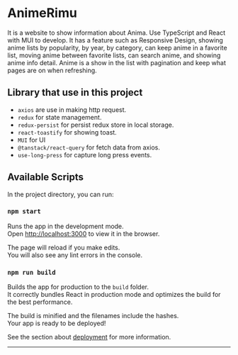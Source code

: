 # AnimeRimu

It is a website to show information about Anima. Use TypeScript and React with MUI to develop. It has a feature such as Responsive Design, showing anime lists by popularity, by year, by category, can keep anime in a favorite list, moving anime between favorite lists, can search anime, and showing anime info detail.
Anime is a show in the list with pagination and keep what pages are on when refreshing.

## Library that use in this project

- `axios` are use in making http request.
- `redux` for state management.
- `redux-persist` for persist redux store in local storage.
- `react-toastify` for showing toast.
- `MUI` for UI
- `@tanstack/react-query` for fetch data from axios.
- `use-long-press` for capture long press events.

## Available Scripts

In the project directory, you can run:

### `npm start`

Runs the app in the development mode.\
Open [http://localhost:3000](http://localhost:3000) to view it in the browser.

The page will reload if you make edits.\
You will also see any lint errors in the console.

### `npm run build`

Builds the app for production to the `build` folder.\
It correctly bundles React in production mode and optimizes the build for the best performance.

The build is minified and the filenames include the hashes.\
Your app is ready to be deployed!

See the section about [deployment](https://facebook.github.io/create-react-app/docs/deployment) for more information.

---

